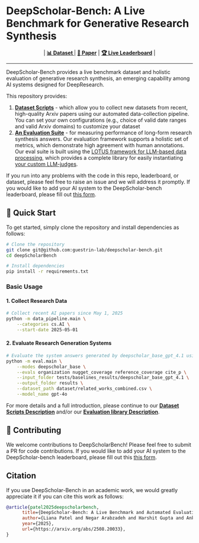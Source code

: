 # DeepScholar-Bench: A Live Benchmark for Generative Research Synthesis

<!-- [![Dataset](https://img.shields.io/badge/Dataset-deepscholar--bench%2FDeepScholarBench-blue)](https://huggingface.co/datasets/deepscholar-bench/DeepScholarBench)
[![GitHub](https://img.shields.io/badge/GitHub-deepscholar--bench-green)](https://github.com/guestrin-lab/deepscholar-bench)
[![License](https://img.shields.io/badge/License-MIT-yellow)](https://github.com/guestrin-lab/deepscholar-bench/blob/main/LICENSE)
[![Leaderboard](https://img.shields.io/badge/Leaderboard-DeepScholar%20Bench-orange)](https://guestrin-lab.github.io/deepscholar-leaderboard/leaderboard/deepscholar_bench_leaderboard.html) -->

<!-- **📊 Dataset**: [deepscholar-bench/DeepScholarBench](https://huggingface.co/datasets/deepscholar-bench/DeepScholarBench)  
**🔗 GitHub**: [guestrin-lab/deepscholar-bench](https://github.com/guestrin-lab/deepscholar-bench)
**🏆 Leaderboard**: [DeepScholar Bench Leaderboard](https://guestrin-lab.github.io/deepscholar-leaderboard/leaderboard/deepscholar_bench_leaderboard.html) -->


<p align="center">
| <a href="https://huggingface.co/datasets/deepscholar-bench/DeepScholarBench"><b> 📊 Dataset </b></a> | <a href="https://arxiv.org/abs/2508.20033"><b>📄 Paper</b></a> | <a href="https://guestrin-lab.github.io/deepscholar-leaderboard/leaderboard/deepscholar_bench_leaderboard.html"><b> 🏆 Live Leaderboard</b></a> |
</p>

---

DeepScholar-Bench provides a live benchmark dataset and holistic evaluation of generative research synthesis, an emerging capability among AI systems designed for DeepResearch.

This repository provides:
1. **[Dataset Scripts](data_pipeline/README.md)** - which allow you to collect new datasets from recent, high-quality Arxiv papers using our automated data-collection pipeline. You can set your own configurations (e.g., choice of valid date ranges and valid Arxiv domains) to customize your dataset
2. **[An Evaluation Suite](eval/README.md)** - for measuring performance of long-form research synthesis answers. Our evaluation framework supports a holistic set of metrics, which demonstrate high agreement with human annotations. Our eval suite is built using the [LOTUS framework for LLM-based data processing](https://github.com/lotus-data/lotus), which  provides a complete library for easily instantiating [your custom LLM-judges](https://lotus-ai.readthedocs.io/en/latest/evals.html#).


If you run into any problems with the code in this repo, leaderboard, or dataset, please feel free to raise an issue and we will address it promptly. If you would like to add your AI system to the DeepScholar-bench leaderboard, please fill out [this form](https://docs.google.com/forms/d/e/1FAIpQLSeug4igDHhVUU3XnrUSeMVRUJFKlHP28i8fcBAu_LHCkqdV1g/viewform).



## 🚀 Quick Start

To get started, simply clone the repository and install dependencies as follows:
```bash
# Clone the repository
git clone git@github.com:guestrin-lab/deepscholar-bench.git
cd deepScholarBench

# Install dependencies
pip install -r requirements.txt
```

### Basic Usage

#### 1. Collect Research Data

```bash
# Collect recent AI papers since May 1, 2025
python -m data_pipeline.main \
    --categories cs.AI \
    --start-date 2025-05-01
```

#### 2. Evaluate Research Generation Systems

```bash
# Evaluate the system answers generated by deepscholar_base_gpt_4.1 using gpt-4o as a judge model to assess organization, nugget coverage, reference coverage, and citation precision metrics
python -m eval.main \
    --modes deepscholar_base \
    --evals organization nugget_coverage reference_coverage cite_p \
    --input_folder tests/baselines_results/deepscholar_base_gpt_4.1 \
    --output_folder results \
    --dataset_path dataset/related_works_combined.csv \
    --model_name gpt-4o
```

For more details and a full introduction, please continue to our **[Dataset Scripts Description](data_pipeline/README.md)** and/or our **[Evaluation library Description](eval/README.md)**.



## 🤝 Contributing

We welcome contributions to DeepScholarBench! Please feel free to submit a PR for code contributions. If you would like to add your AI system to the DeepScholar-bench leaderboard, please fill out this [this form](https://docs.google.com/forms/d/e/1FAIpQLSeug4igDHhVUU3XnrUSeMVRUJFKlHP28i8fcBAu_LHCkqdV1g/viewform).


## Citation
If you use DeepScholar-Bench in an academic work, we would greatly appreciate it if you can cite this work as follows:
```bibtex
@article{patel2025deepscholarbench,
      title={DeepScholar-Bench: A Live Benchmark and Automated Evaluation for Generative Research Synthesis}, 
      author={Liana Patel and Negar Arabzadeh and Harshit Gupta and Ankita Sundar and Ion Stoica and Matei Zaharia and Carlos Guestrin},
      year={2025},
      url={https://arxiv.org/abs/2508.20033}, 
}
```
